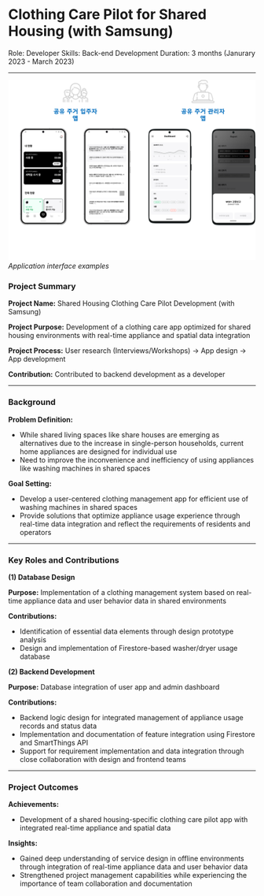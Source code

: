 # Clothing Care Pilot for Shared Housing (with Samsung)

Role: Developer
Skills: Back-end Development
Duration: 3 months (Janurary 2023 - March 2023)

---

![생활가전2 프로젝트 이미지](/images/haas2.png)
*Application interface examples*

### Project Summary

**Project Name:** Shared Housing Clothing Care Pilot Development (with Samsung)

**Project Purpose:** Development of a clothing care app optimized for shared housing environments with real-time appliance and spatial data integration

**Project Process:** User research (Interviews/Workshops) → App design → App development

**Contribution:** Contributed to backend development as a developer

---

### Background

**Problem Definition:**

- While shared living spaces like share houses are emerging as alternatives due to the increase in single-person households, current home appliances are designed for individual use
- Need to improve the inconvenience and inefficiency of using appliances like washing machines in shared spaces

**Goal Setting:**

- Develop a user-centered clothing management app for efficient use of washing machines in shared spaces
- Provide solutions that optimize appliance usage experience through real-time data integration and reflect the requirements of residents and operators

---

### Key Roles and Contributions

**(1) Database Design**

**Purpose:** Implementation of a clothing management system based on real-time appliance data and user behavior data in shared environments

**Contributions:**

- Identification of essential data elements through design prototype analysis
- Design and implementation of Firestore-based washer/dryer usage database

**(2) Backend Development**

**Purpose:** Database integration of user app and admin dashboard

**Contributions:**

- Backend logic design for integrated management of appliance usage records and status data
- Implementation and documentation of feature integration using Firestore and SmartThings API
- Support for requirement implementation and data integration through close collaboration with design and frontend teams

---

### Project Outcomes

**Achievements:**

- Development of a shared housing-specific clothing care pilot app with integrated real-time appliance and spatial data

**Insights:**

- Gained deep understanding of service design in offline environments through integration of real-time appliance data and user behavior data
- Strengthened project management capabilities while experiencing the importance of team collaboration and documentation
